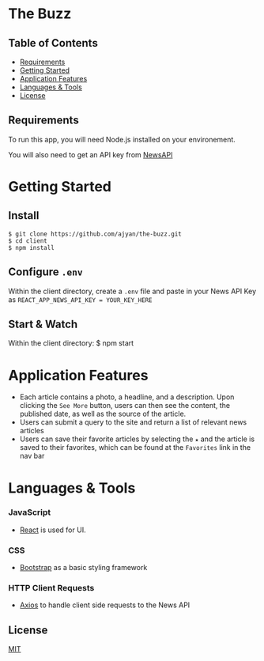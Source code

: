 # The Buzz

[//]: # (Insert gif here)

## Table of Contents

- [Requirements](#Requirements)
- [Getting Started](#Getting-Started)
- [Application Features](#application-features)
- [Languages & Tools](#languages-&-tools)
- [License](#license)


## Requirements

To run this app, you will need Node.js installed on your environement.

You will also need to get an API key from [NewsAPI](https://newsapi.org/)

# Getting Started

## Install

    $ git clone https://github.com/ajyan/the-buzz.git
    $ cd client
    $ npm install

## Configure `.env`

Within the client directory, create a `.env` file and paste in your News API Key as `REACT_APP_NEWS_API_KEY = YOUR_KEY_HERE`


## Start & Watch
Within the client directory:
    $ npm start

# Application Features

- Each article contains a photo, a headline, and a description. Upon clicking the `See More` button, users can then see the content, the published date, as well as the source of the article.
- Users can submit a query to the site and return a list of relevant news articles 
- Users can save their favorite articles by selecting the `★` and the article is saved to their favorites, which can be found at the `Favorites` link in the nav bar


# Languages & Tools

### JavaScript

- [React](http://facebook.github.io/react) is used for UI.

### CSS
- [Bootstrap](https://getbootstrap.com/docs/3.4/css/) as a basic styling framework

### HTTP Client Requests

- [Axios](https://www.npmjs.com/package/axios) to handle client side requests to the News API

## License

[MIT](https://choosealicense.com/licenses/mit/)
